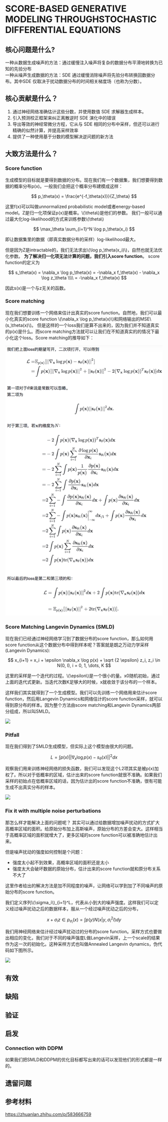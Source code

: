 # SCORE-BASED GENERATIVE MODELING THROUGHSTOCHASTIC DIFFERENTIAL EQUATIONS

## 核心问题是什么?

一种从数据生成噪声的方法：通过缓慢注入噪声将复杂的数据分布平滑地转换为已知的先验分布  
一种从噪声生成数据的方法：SDE 通过缓慢消除噪声将先验分布转换回数据分布。其中SDE 仅取决于扰动数据分布的时间相关梯度场（也称为分数）。

## 核心贡献是什么？

1. 通过神经网络准确估计这些分数，并使用数值 SDE 求解器生成样本。
2. 引入预测校正框架来纠正离散逆时 SDE 演化中的错误
3. 导出等效的神经常微分方程，它从与 SDE 相同的分布中采样，但还可以进行精确的似然计算，并提高采样效率
4. 提供了一种使用基于分数的模型解决逆问题的新方法

## 大致方法是什么？

### Score function

生成模型的目标就是要得到数据的分布。现在我们有一个数据集，我们想要得到数据的概率分布p(x)。一般我们会把这个概率分布建模成这样：

$$
p_\theta(x) = \frac{e^{-f_\theta(x)}}{Z_\theta}
$$


这里f(x)可以叫做unnormalized probabilistic model或者energy-based model。Z是归一化项保证p(x)是概率。\\(\theta\\)是他们的参数。
我们一般可以通过最大化log-likelihood的方式来训练参数\\(\theta\\)

$$
\max_\theta \sum_{i=1}^N \log p_\theta(x_i)
$$

即让数据集里的数据（即真实数据分布的采样）log-likelihood最大。

但是因为Z是intractable的，我们无法求出\\(\log p_\theta(x_i)\\)，自然也就无法优化参数。
**为了解决归一化项无法计算的问题，我们引入score function**。 score function的定义为

$$
s_\theta(x) = \nabla_x \log p_\theta(x) = -\nabla_x f_\theta(x) - \nabla_x \log z_\theta \\\\
 = -\nabla_x f_\theta(x)
$$

因此s(x)是一个与z无关的函数。  

### Score matching

现在我们想要训练一个网络来估计出真实的score function。自然地，我们可以最小化真实的score function \\(\nabla_x \log p_\theta(x)\\)和网络输出的MSE\\(s_\theta(x)\\)。
但是这样的一个loss我们是算不出来的，因为我们并不知道真实的p(x)是什么。而score matching方法就可以让我们在不知道真实的的情况下最小化这个loss。Score matching的推导如下：

![](./assets/2024-02-24%2019.48.45.png)

### Score Matching Langevin Dynamics (SMLD)

现在我们已经通过神经网络学习到了数据分布的score function，那么如何用score function从这个数据分布中得到样本呢？答案就是朗之万动力学采样(Langevin Dynamics):

$$
x_{i+1} = x_i + \epsilon \nabla_x \log p(x) + \sqrt {2 \epsilon} z_i, z_i \in N(0, I), i = 0, 1, \dots, K 
$$

这里的采样是一个迭代的过程。\\(\epsilon\\)是一个很小的量。x0随机初始，通过上面的迭代式更新。当迭代次数K足够大的时候，x就收敛于该分布的一个样本。

这样我们其实就得到了一个生成模型。我们可以先训练一个网络用来估计score function，然后用Langevin Dynamics和网络估计的score function采样，就可以得到原分布的样本。因为整个方法由score matching和Langevin Dynamics两部分组成，所以叫SMLD。

![](https://pic2.zhimg.com/80/v2-8d800a528ca2304b7c7b995104a82fcd_1440w.webp)

### Pitfall

现在我们得到了SMLD生成模型，但实际上这个模型由很大的问题。

$$
L = \int p(x) ||\nabla_x \log p(x) - s_\theta(x)||^2 dx
$$

观察我们用来训练神经网络的损失函数，我们可以发现这个L2项其实是被p(x)加权了。所以对于低概率的区域，估计出来的score function就很不准确。如果我们采样的初始点在低概率区域的话，因为估计出的score function不准确，很有可能生成不出真实分布的样本。

![](https://pic4.zhimg.com/80/v2-03f132b0faeef0878ffd1397e72234f3_1440w.webp)

### Fix it with multiple noise perturbations

那怎么样才能解决上面的问题呢？
其实可以通过给数据增加噪声扰动的方式扩大高概率区域的面积。给原始分布加上高斯噪声，原始分布的方差会变大。这样相当于高概率区域的面积就增大了，更多区域的score function可以被准确地估计出来。

但是噪声扰动的强度如何控制是个问题：
- 强度太小起不到效果，高概率区域的面积还是太小
- 强度太大会破坏数据的原始分布，估计出来的score function就和原分布关系不大了

这里作者给出的解决方法是加不同程度的噪声，让网络可以学到加了不同噪声的原始分布的score function。

我们定义序列\\(\sigma_i\\)_{i=1}^L，代表从小到大的噪声强度。这样我们可以定义经过噪声扰动之后的数据样本，服从一个经过噪声扰动之后的分布，

$$
x + \sigma_iz \in p_{\sigma_i}(x) = \int p(y)N(x|y, \sigma_i^2I)dy
$$

我们用神经网络来估计经过噪声扰动过的分布的score function。采样方式也要做出相应的变化，我们对于不同的噪声强度L做Langevin采样，上一个scale的结果作为这一次的初始化。这种采样方式也叫做Annealed Langevin dynamics，伪代码如下图所示。

![](https://pic3.zhimg.com/80/v2-5127dadec5ea6d4b472aed0325f1c2fe_1440w.webp)



## 有效

## 缺陷

## 验证

## 启发

### Connection with DDPM

如果我们把SMLD和DDPM的优化目标都写出来的话可以发现他们的形式都是一样的。

## 遗留问题

## 参考材料

https://zhuanlan.zhihu.com/p/583666759